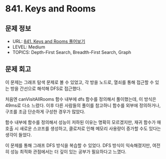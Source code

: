 # 841. Keys and Rooms

## 문제 정보

- URL: [841. Keys and Rooms 풀어보기](https://leetcode.com/problems/keys-and-rooms/description/?envType=study-plan-v2&envId=leetcode-75)
- LEVEL: Medium
- TOPICS: Depth-First Search, Breadth-First Search, Graph

## 문제 회고

이 문제는 그래프 탐색 문제로 볼 수 있었고, 각 방을 노드로, 열쇠를 통해 접근할 수 있는 방을 간선으로 해석해 DFS로 접근했다.

처음엔 canVisitAllRooms 함수 내부에 dfs 함수를 정의해서 풀이했는데, 이 방식은 49ms로 다소 느렸다. 이후 다른 사람들의 풀이를 참고하니 함수를 외부에 정의하거나, 구조를 조금 단순하게 구성한 경우가 많았다.

함수 내부에 함수를 정의해서 성능이 저하된 이유는 명확히 모르겠지만, 재귀 함수가 매 호출 시 새로운 스코프를 생성하고, 클로저로 인해 메모리 사용량이 증가할 수도 있다는 생각이 들었다.

이 문제를 통해 그래프 DFS 방식을 복습할 수 있었다. DFS 방식이 익숙해졌지만, 여전히 성능 최적화 관점에서는 더 깊이 있는 공부가 필요하다고 느꼈다.
